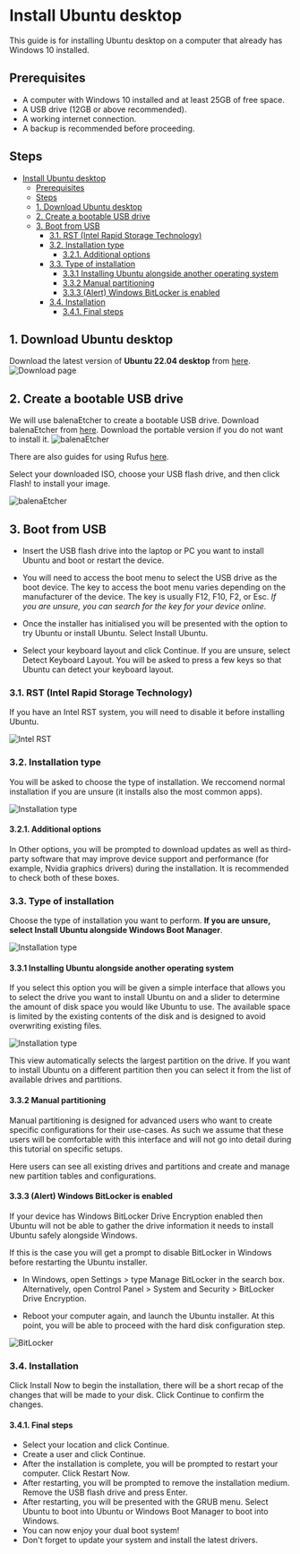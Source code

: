 # Install Ubuntu desktop

This guide is for installing Ubuntu desktop on a computer that already has Windows 10 installed.

## Prerequisites

- A computer with Windows 10 installed and at least 25GB of free space.
- A USB drive (12GB or above recommended).
- A working internet connection.
- A backup is recommended before proceeding.

## Steps

- [Install Ubuntu desktop](#install-ubuntu-desktop)
  - [Prerequisites](#prerequisites)
  - [Steps](#steps)
  - [1. Download Ubuntu desktop](#1-download-ubuntu-desktop)
  - [2. Create a bootable USB drive](#2-create-a-bootable-usb-drive)
  - [3. Boot from USB](#3-boot-from-usb)
    - [3.1. RST (Intel Rapid Storage Technology)](#31-rst-intel-rapid-storage-technology)
    - [3.2. Installation type](#32-installation-type)
      - [3.2.1. Additional options](#321-additional-options)
    - [3.3. Type of installation](#33-type-of-installation)
      - [3.3.1 Installing Ubuntu alongside another operating system](#331-installing-ubuntu-alongside-another-operating-system)
      - [3.3.2 Manual partitioning](#332-manual-partitioning)
      - [3.3.3 (Alert) Windows BitLocker is enabled](#333-alert-windows-bitlocker-is-enabled)
    - [3.4. Installation](#34-installation)
      - [3.4.1. Final steps](#341-final-steps)

## 1. Download Ubuntu desktop

Download the latest version of **Ubuntu 22.04 desktop** from [here](https://ubuntu.com/download/desktop).
![Download page](/dual_boot/images/download_page.PNG)

## 2. Create a bootable USB drive

We will use balenaEtcher to create a bootable USB drive. Download balenaEtcher from [here](https://www.balena.io/etcher/).
Download the portable version if you do not want to install it.
![balenaEtcher](/dual_boot/images/download_etcher.PNG)

There are also guides for using Rufus [here](https://ubuntu.com/tutorials/create-a-usb-stick-on-windows#1-overview).

Select your downloaded ISO, choose your USB flash drive, and then click Flash! to install your image.

![balenaEtcher](/dual_boot/images/balenaEtcher.PNG)

## 3. Boot from USB

- Insert the USB flash drive into the laptop or PC you want to install Ubuntu and boot or restart the device.

- You will need to access the boot menu to select the USB drive as the boot device. The key to access the boot menu varies depending on the manufacturer of the device.
The key is usually F12, F10, F2, or Esc.
*If you are unsure, you can search for the key for your device online.*
- Once the installer has initialised you will be presented with the option to try Ubuntu or install Ubuntu. Select Install Ubuntu.
- Select your keyboard layout and click Continue. If you are unsure, select Detect Keyboard Layout. You will be asked to press a few keys so that Ubuntu can detect your keyboard layout. 

### 3.1. RST (Intel Rapid Storage Technology)

If you have an Intel RST system, you will need to disable it before installing Ubuntu.

![Intel RST](/dual_boot/images/intel_rst.PNG)

### 3.2. Installation type

You will be asked to choose the type of installation. We reccomend normal installation if you are unsure (it installs also the most common apps).

![Installation type](/dual_boot/images/installation_type.PNG)

#### 3.2.1. Additional options

In Other options, you will be prompted to download updates as well as third-party software that may improve device support and performance (for example, Nvidia graphics drivers) during the installation. It is recommended to check both of these boxes.

### 3.3. Type of installation

Choose the type of installation you want to perform. **If you are unsure, select Install Ubuntu alongside Windows Boot Manager**.

![Installation type](/dual_boot/images/installation_type2.png)

#### 3.3.1 Installing Ubuntu alongside another operating system

If you select this option you will be given a simple interface that allows you to select the drive you want to install Ubuntu on and a slider to determine the amount of disk space you would like Ubuntu to use. The available space is limited by the existing contents of the disk and is designed to avoid overwriting existing files.

![Installation type](/dual_boot/images/installation_alongside_win.png)

This view automatically selects the largest partition on the drive. If you want to install Ubuntu on a different partition then you can select it from the list of available drives and partitions.

#### 3.3.2 Manual partitioning

Manual partitioning is designed for advanced users who want to create specific configurations for their use-cases. As such we assume that these users will be comfortable with this interface and will not go into detail during this tutorial on specific setups.

Here users can see all existing drives and partitions and create and manage new partition tables and configurations.

#### 3.3.3 (Alert) Windows BitLocker is enabled

If your device has Windows BitLocker Drive Encryption enabled then Ubuntu will not be able to gather the drive information it needs to install Ubuntu safely alongside Windows.

If this is the case you will get a prompt to disable BitLocker in Windows before restarting the Ubuntu installer.

- In Windows, open Settings > type Manage BitLocker in the search box.  Alternatively, open Control Panel > System and Security > BitLocker Drive   Encryption.

- Reboot your computer again, and launch the Ubuntu installer. At this point, you will be able to proceed with the hard disk configuration step.

![BitLocker](/dual_boot/images/bitlocker.png)

### 3.4. Installation

Click Install Now to begin the installation, there will be a short recap of the changes that will be made to your disk. Click Continue to confirm the changes.

#### 3.4.1. Final steps

- Select your location and click Continue.
- Create a user and click Continue.
- After the installation is complete, you will be prompted to restart your computer. Click Restart Now.
- After restarting, you will be prompted to remove the installation medium. Remove the USB flash drive and press Enter.
- After restarting, you will be presented with the GRUB menu. Select Ubuntu to boot into Ubuntu or Windows Boot Manager to boot into Windows.
- You can now enjoy your dual boot system!
- Don't forget to update your system and install the latest drivers.
